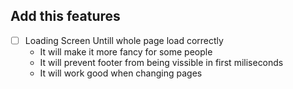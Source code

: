 ## Add this features

- [ ] Loading Screen Untill whole page load correctly
  - It will make it more fancy for some people
  - It will prevent footer from being vissible in first miliseconds
  - It will work good when changing pages
